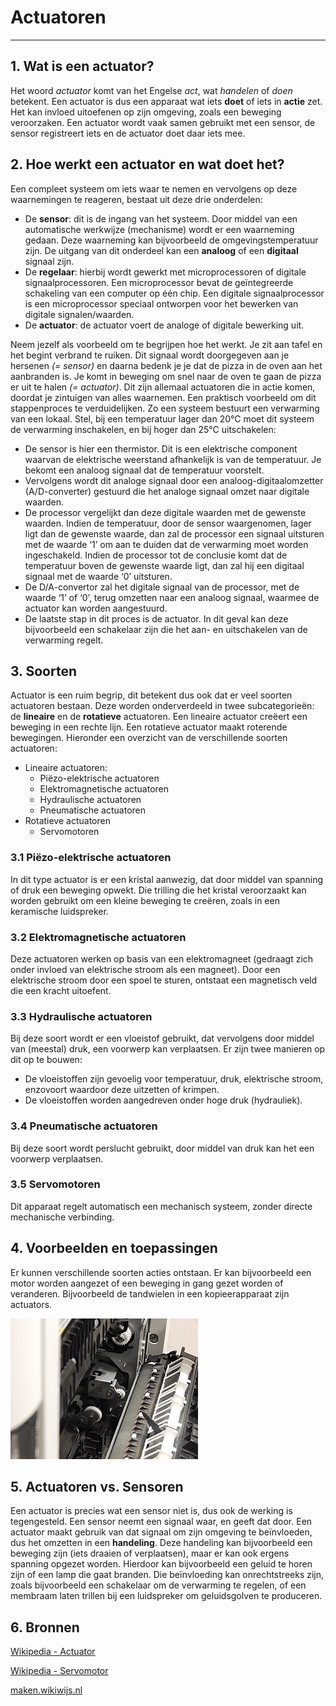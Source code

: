 # Actuatoren
***
## 1. Wat is een actuator?
Het woord *actuator* komt van het Engelse *act*, wat *handelen* of *doen* betekent. Een actuator is dus een apparaat wat iets **doet** of iets in **actie** zet. Het kan invloed uitoefenen op zijn omgeving, zoals een beweging veroorzaken.
Een actuator wordt vaak samen gebruikt met een sensor, de sensor registreert iets en de actuator doet daar iets mee.

## 2. Hoe werkt een actuator en wat doet het?
Een compleet systeem om iets waar te nemen en vervolgens op deze waarnemingen te reageren, bestaat uit deze drie onderdelen:
* De **sensor**: dit is de ingang van het systeem. Door middel van een automatische werkwijze (mechanisme) wordt er een waarneming gedaan. Deze waarneming kan bijvoorbeeld de omgevingstemperatuur zijn. De uitgang van dit onderdeel kan een **analoog** of een **digitaal** signaal zijn.
* De **regelaar**: hierbij wordt gewerkt met microprocessoren of digitale signaalprocessoren. Een microprocessor bevat de geïntegreerde schakeling van een computer op één chip. Een digitale signaalprocessor is een microprocessor speciaal ontworpen voor het bewerken van digitale signalen/waarden.
* De **actuator**: de actuator voert de analoge of digitale bewerking uit.

Neem jezelf als voorbeeld om te begrijpen hoe het werkt. Je zit aan tafel en het begint verbrand te ruiken. Dit signaal wordt doorgegeven aan je hersenen *(= sensor)* en daarna bedenk je je dat de pizza in de oven aan het aanbranden is. Je komt in beweging om snel naar de oven te gaan de pizza er uit te halen *(= actuator)*. Dit zijn allemaal actuatoren die in actie komen, doordat je zintuigen van alles waarnemen.
Een praktisch voorbeeld om dit stappenproces te verduidelijken. Zo een systeem bestuurt een verwarming van een lokaal. Stel, bij een temperatuur lager dan 20°C moet dit systeem de verwarming inschakelen, en bij hoger dan 25°C uitschakelen:

* De sensor is hier een thermistor. Dit is een elektrische component waarvan de elektrische weerstand afhankelijk is van de temperatuur. Je bekomt een analoog signaal dat de temperatuur voorstelt.
* Vervolgens wordt dit analoge signaal door een analoog-digitaalomzetter (A/D-converter)  gestuurd die het analoge signaal omzet naar digitale waarden.
* De processor vergelijkt dan deze digitale waarden met de gewenste waarden. Indien de temperatuur, door de sensor waargenomen, lager ligt dan de gewenste waarde, dan zal de processor een signaal uitsturen met de waarde ‘1’ om aan te duiden dat de verwarming moet worden ingeschakeld. Indien de processor tot de conclusie komt dat de temperatuur boven de gewenste waarde ligt, dan zal hij een digitaal signaal met de waarde ‘0’ uitsturen.
* De D/A-convertor zal het digitale signaal van de processor, met de waarde ‘1’ of ‘0’, terug omzetten naar een analoog signaal, waarmee de actuator kan worden aangestuurd.
* De laatste stap in dit proces is de actuator. In dit geval kan deze bijvoorbeeld een schakelaar zijn die het aan- en uitschakelen van de verwarming regelt.

## 3. Soorten
Actuator is een ruim begrip, dit betekent dus ook dat er veel soorten actuatoren bestaan. Deze worden onderverdeeld in twee subcategorieën: de **lineaire** en de **rotatieve** actuatoren. Een lineaire actuator creëert een beweging in een rechte lijn. Een rotatieve actuator maakt roterende bewegingen. Hieronder een overzicht van de verschillende soorten actuatoren:

* Lineaire actuatoren:
	* Piëzo-elektrische actuatoren
	*	Elektromagnetische actuatoren
	*	Hydraulische actuatoren
	*	Pneumatische actuatoren
* Rotatieve actuatoren
	* Servomotoren

### 3.1	Piëzo-elektrische actuatoren
In dit type actuator is er een kristal aanwezig, dat door middel van spanning of druk een beweging opwekt. Die trilling die het kristal veroorzaakt kan worden gebruikt om een kleine beweging te creëren, zoals in een keramische luidspreker.

### 3.2	Elektromagnetische actuatoren
Deze actuatoren werken op basis van een elektromagneet (gedraagt zich onder invloed van elektrische stroom als een magneet). Door een elektrische stroom door een spoel te sturen, ontstaat een magnetisch veld die een kracht uitoefent.

### 3.3	Hydraulische actuatoren
Bij deze soort wordt er een vloeistof gebruikt, dat vervolgens door middel van (meestal) druk, een voorwerp kan verplaatsen. Er zijn twee manieren op dit op te bouwen:
* De vloeistoffen zijn gevoelig voor temperatuur, druk, elektrische stroom, enzovoort waardoor deze uitzetten of krimpen.
* De vloeistoffen worden aangedreven onder hoge druk (hydrauliek).

### 3.4	Pneumatische actuatoren
Bij deze soort wordt perslucht gebruikt, door middel van druk kan het een voorwerp verplaatsen.

### 3.5	Servomotoren
Dit apparaat regelt automatisch een mechanisch systeem, zonder directe mechanische verbinding.

## 4. Voorbeelden en toepassingen
Er kunnen verschillende soorten acties ontstaan. Er kan bijvoorbeeld een motor worden aangezet of een beweging in gang gezet worden of veranderen. Bijvoorbeeld de tandwielen in een kopieerapparaat zijn actuators.

![Tandwielen](tandwielen.jpg)

## 5. Actuatoren vs. Sensoren
Een actuator is precies wat een sensor niet is, dus ook de werking is tegengesteld. Een sensor neemt een signaal waar, en geeft dat door. Een actuator maakt gebruik van dat signaal om zijn omgeving te beïnvloeden, dus het omzetten in een **handeling**. Deze handeling kan bijvoorbeeld een beweging zijn (iets draaien of verplaatsen), maar er kan ook ergens spanning opgezet worden. Hierdoor kan bijvoorbeeld een geluid te horen zijn of een lamp die gaat branden.
Die beïnvloeding kan onrechtstreeks zijn, zoals bijvoorbeeld een schakelaar om de verwarming te regelen, of een membraam laten trillen bij een luidspreker om geluidsgolven te produceren.

## 6. Bronnen
[Wikipedia - Actuator](https://nl.wikipedia.org/wiki/Actuator)

[Wikipedia - Servomotor](https://nl.wikipedia.org/wiki/Servomotor)

[maken.wikiwijs.nl](https://maken.wikiwijs.nl/120977/Sensoren_en_actuatoren__productieautomatisering_#!page-4165519)

